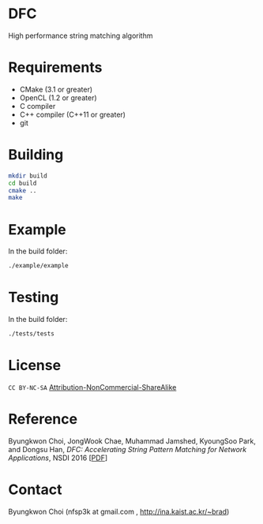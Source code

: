 # DFC
High performance string matching algorithm

# Requirements
- CMake (3.1 or greater)
- OpenCL (1.2 or greater)
- C compiler
- C++ compiler (C++11 or greater)
- git

# Building
```sh
mkdir build
cd build
cmake ..
make
```

# Example
In the build folder:
```sh
./example/example
```

# Testing
In the build folder:
```sh
./tests/tests
```

# License

<code>CC BY-NC-SA</code> <a href="https://github.com/idleberg/Creative-Commons-Markdown/blob/spaces/4.0/by-nc-sa.markdown">Attribution-NonCommercial-ShareAlike</a>

# Reference

Byungkwon Choi, JongWook Chae, Muhammad Jamshed, KyoungSoo Park, and Dongsu Han, <i>DFC: Accelerating String Pattern Matching for Network Applications</i>, NSDI 2016 [<a href="http://ina.kaist.ac.kr/~dongsuh/paper/nsdi16-paper-choi.pdf">PDF</a>]


# Contact
Byungkwon Choi (nfsp3k at gmail.com , http://ina.kaist.ac.kr/~brad)
